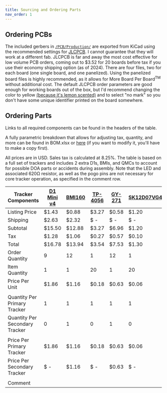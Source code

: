 ```yaml
---
title: Sourcing and Ordering Parts
nav_order: 1
---
```


## Ordering PCBs

The included gerbers in [`/PCB/Production/`](https://github.com/crazy-hair/roachslimes/tree/main/PCB/Production) are exported from KiCad using the recommended settings for [JLCPCB](https://jlcpcb.com). I cannot guarantee that they will work at a different fab. JLCPCB is far and away the most cost effective for low volume PCB orders, coming out to $3.52 for 20 boards before tax if you use their economy shipping option (as of 2024). There are four files, two for each board (one single board, and one panelized). Using the panelized board files is highly recommended, as it allows for More Board Per Board<sup>TM</sup> without additional cost. The default JLCPCB order parameters are good enough for working boards out of the box, but I'd recommend changing the color to yellow [(because it's lemon scented)](https://x.com/MKVRiscy/status/1821870120697987492) and to select "no mark" so you don't have some unique identifier printed on the board somewhere.

## Ordering Parts

Links to all required components can be found in the headers of the table. 

A fully parametric breakdown that allows for adjusting tax, quantity, and more can be found in BOM.xlsx or [here](https://docs.google.com/spreadsheets/d/1RTwIJsGUY1e1f047yFT5OwqJSmgT3SN4hO7gHYImR_g/copy) (if you want to modify it, you'll have to make a copy first).

All prices are in USD. Sales tax is calculated at 8.25%. The table is based on a full set of trackers and includes 2 extra D1s, BMIs, and QMCs to account for possible DOA parts or accidents during assembly. Note that the LED and associated 620Ω resistor, as well as the pogo pins are not necessary for core tracker operation, as specified in the comment row.

| Tracker Components | [D1 Mini v4](https://www.aliexpress.us/item/32831353752.html) | [BMI160](https://www.aliexpress.us/item/1005007143698152.html) | [TP-4056](https://www.aliexpress.us/item/1005006379403615.html) | [GY-271](https://www.aliexpress.us/item/1556804905.html) | [SK12D07VG4](https://www.aliexpress.us/item/3256806149664764.html) | [JST-PH-4P](https://www.aliexpress.us/item/33011797617.html) | [Pogo Female](https://www.aliexpress.us/item/3256804960956555.html) | [B5817WS](https://www.aliexpress.us/item/1005004633629467.html) | [0805 180k](https://www.aliexpress.us/item/1005007032369041.html) | [0806 620r](https://www.aliexpress.us/item/3256806846054289.html) | [0805 LED](https://www.aliexpress.us/item/3256805245629305.html) | [803450](https://www.aliexpress.us/item/1005003621836701.html) | [Wires](https://www.aliexpress.us/item/1005007558078161.html) | Motherboard | Daughterboard | Total |
| ------------------------------ | ---------------------------------------------------------- | -------------------------------------------------------------- | -------------------------------------------------------------- | -------------------------------------------------------- | ------------------------------------------------------------------ | ------------------------------------------------------------ | ------------------------------------------------------------------- | --------------------------------------------------------------- | ----------------------------------------------------------------- | ----------------------------------------------------------------- | ---------------------------------------------------------------- | -------------------------------------------------------------- | ------------------------------------------------------------- | ----------------------------- | --------------------------------- | ------------ |
| Listing Price | $1.43 | $0.88 | $3.27 | $0.58 | $1.20 | $3.79 | $12.93 | $1.20 | $1.05 | $1.05 | $2.47 | $25.99 | $11.93 | $2.00 | $2.00 | |
| Shipping | $2.63 | $2.32 | $ \- | $ \- | $ \- | $ \- | $ \- | $ \- | $ \- | $ \- | $ \- | $ \- | $ \- | $1.52 | $1.52 | $7.99 |
| Subtotal | $15.50 | $12.88 | $3.27 | $6.96 | $1.20 | $3.79 | $12.93 | $1.20 | $1.05 | $1.05 | $2.47 | $25.99 | $11.93 | $3.52 | $3.52 | $107.26 |
| Tax | $1.28 | $1.06 | $0.27 | $0.57 | $0.10 | $0.31 | $1.07 | $0.10 | $0.09 | $0.09 | $0.20 | $2.14 | $0.98 | $0.29 | $0.29 | $8.85 |
| Total | $16.78 | $13.94 | $3.54 | $7.53 | $1.30 | $4.10 | $14.00 | $1.30 | $1.14 | $1.14 | $2.67 | $28.13 | $12.91 | $3.81 | $3.81 | $116.11 |
| Order Quantity | 9 | 12 | 1 | 12 | 1 | 1 | 1 | 1 | 1 | 1 | 1 | 1 | 1 | 1 | 1 | |
| Item Quantity | 1 | 1 | 20 | 1 | 20 | 100 | 20 | 100 | 100 | 100 | 600 | 10 | 12 | 20 | 40 | |
| Price Per Unit | $1.86 | $1.16 | $0.18 | $0.63 | $0.06 | $0.04 | $0.70 | $0.01 | $0.01 | $0.01 | $0.00 | $2.81 | $1.08 | $0.19 | $0.10 | |
| | | | | | | | | | | | | | | | | |
| Quantity Per Primary Tracker | 1 | 1 | 1 | 1 | 1 | 1 | 1 | 2 | 1 | 1 | 1 | 1 | 0 | 1 | 0 | |
| Quantity Per Secondary Tracker | 0 | 1 | 0 | 1 | 0 | 1 | 0 | 0 | 0 | 0 | 0 | 0 | 1 | 0 | 1 | |
| | | | | | | | | | | | | | | | | |
| Price Per Primary Tracker | $1.86 | $1.16 | $0.18 | $0.63 | $0.06 | $0.04 | $0.70 | $0.03 | $0.01 | $0.01 | $0.00 | $2.81 | $ \- | $0.19 | $ \- | $7.69 |
| Price Per Secondary Tracker | $ \- | $1.16 | $ \- | $0.63 | $ \- | $0.04 | $ \- | $ \- | $ \- | $ \- | $ \- | $ \- | $1.08 | $ \- | $0.10 | $3.00 |
| | | | | | | | | | | | | | | | | |
| Comment | | | | | | | Optional | | | Optional | Optional | | | | | |